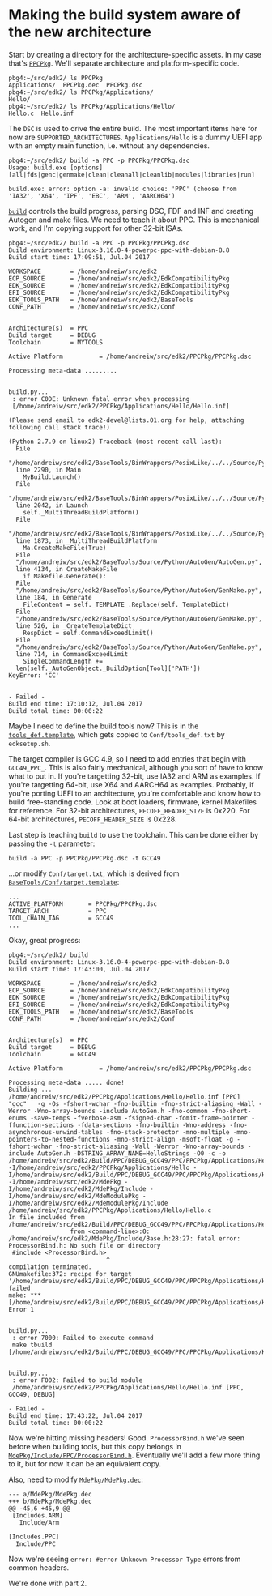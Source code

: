 # Making the build system aware of the new architecture

Start by creating a directory for the architecture-specific assets. In
my case that's [`PPCPkg`](PPCPkg). We'll separate architecture and
platform-specific code.
```
pbg4:~/src/edk2/ ls PPCPkg
Applications/  PPCPkg.dec  PPCPkg.dsc
pbg4:~/src/edk2/ ls PPCPkg/Applications/
Hello/
pbg4:~/src/edk2/ ls PPCPkg/Applications/Hello/
Hello.c  Hello.inf
```

The `DSC` is used to drive the entire build. The most important items here for now are `SUPPORTED_ARCHITECTURES`.
`Applications/Hello` is a dummy UEFI app with an empty main function, i.e. without any dependencies.
```
pbg4:~/src/edk2/ build -a PPC -p PPCPkg/PPCPkg.dsc
Usage: build.exe [options] [all|fds|genc|genmake|clean|cleanall|cleanlib|modules|libraries|run]

build.exe: error: option -a: invalid choice: 'PPC' (choose from 'IA32', 'X64', 'IPF', 'EBC', 'ARM', 'AARCH64')
```

[`build`](BaseTools/Source/Python/build/build.py) controls the build
progress, parsing DSC, FDF and INF and creating Autogen and make
files. We need to teach it about PPC. This is mechanical work, and I'm
copying support for other 32-bit ISAs.
```
pbg4:~/src/edk2/ build -a PPC -p PPCPkg/PPCPkg.dsc 
Build environment: Linux-3.16.0-4-powerpc-ppc-with-debian-8.8
Build start time: 17:09:51, Jul.04 2017

WORKSPACE        = /home/andreiw/src/edk2
ECP_SOURCE       = /home/andreiw/src/edk2/EdkCompatibilityPkg
EDK_SOURCE       = /home/andreiw/src/edk2/EdkCompatibilityPkg
EFI_SOURCE       = /home/andreiw/src/edk2/EdkCompatibilityPkg
EDK_TOOLS_PATH   = /home/andreiw/src/edk2/BaseTools
CONF_PATH        = /home/andreiw/src/edk2/Conf


Architecture(s)  = PPC
Build target     = DEBUG
Toolchain        = MYTOOLS

Active Platform          = /home/andreiw/src/edk2/PPCPkg/PPCPkg.dsc

Processing meta-data ......... 


build.py...
 : error C0DE: Unknown fatal error when processing
 [/home/andreiw/src/edk2/PPCPkg/Applications/Hello/Hello.inf]
 
(Please send email to edk2-devel@lists.01.org for help, attaching
following call stack trace!)

(Python 2.7.9 on linux2) Traceback (most recent call last):
  File
  "/home/andreiw/src/edk2/BaseTools/BinWrappers/PosixLike/../../Source/Python/build/build.py",
  line 2290, in Main
    MyBuild.Launch()
  File
  "/home/andreiw/src/edk2/BaseTools/BinWrappers/PosixLike/../../Source/Python/build/build.py",
  line 2042, in Launch
    self._MultiThreadBuildPlatform()
  File
  "/home/andreiw/src/edk2/BaseTools/BinWrappers/PosixLike/../../Source/Python/build/build.py",
  line 1873, in _MultiThreadBuildPlatform
    Ma.CreateMakeFile(True)
  File
  "/home/andreiw/src/edk2/BaseTools/Source/Python/AutoGen/AutoGen.py",
  line 4134, in CreateMakeFile
    if Makefile.Generate():
  File
  "/home/andreiw/src/edk2/BaseTools/Source/Python/AutoGen/GenMake.py",
  line 184, in Generate
    FileContent = self._TEMPLATE_.Replace(self._TemplateDict)
  File
  "/home/andreiw/src/edk2/BaseTools/Source/Python/AutoGen/GenMake.py",
  line 526, in _CreateTemplateDict
    RespDict = self.CommandExceedLimit()
  File
  "/home/andreiw/src/edk2/BaseTools/Source/Python/AutoGen/GenMake.py",
  line 714, in CommandExceedLimit
    SingleCommandLength +=
  len(self._AutoGenObject._BuildOption[Tool]['PATH'])
KeyError: 'CC'


- Failed -
Build end time: 17:10:12, Jul.04 2017
Build total time: 00:00:22
```

Maybe I need to define the build tools now? This is in the
[`tools_def.template`](BaseTools/Conf/tools_def.template), which gets
copied to `Conf/tools_def.txt` by `edksetup.sh`.

The target compiler is GCC 4.9, so I need to add entries that begin with `GCC49_PPC_`. This
is also fairly mechanical, although you sort of have to know what to
put in. If you're targetting 32-bit, use IA32 and ARM as examples. If
you're targetting 64-bit, use X64 and AARCH64 as examples. Probably,
if you're porting UEFI to an architecture, you're comfortable and know
how to build free-standing code. Look at boot loaders, firmware,
kernel Makefiles for reference. For 32-bit architectures,
`PECOFF_HEADER_SIZE` is 0x220. For 64-bit architectures,
`PECOFF_HEADER_SIZE` is 0x228.

Last step is teaching `build` to use the toolchain. This can be done
either by passing the `-t` parameter:
```
build -a PPC -p PPCPkg/PPCPkg.dsc -t GCC49
```

...or modify `Conf/target.txt`, which is derived from [`BaseTools/Conf/target.template`](BaseTools/Conf/target.template):
```
...
ACTIVE_PLATFORM       = PPCPkg/PPCPkg.dsc
TARGET_ARCH           = PPC
TOOL_CHAIN_TAG        = GCC49
...
```

Okay, great progress:
```
pbg4:~/src/edk2/ build
Build environment: Linux-3.16.0-4-powerpc-ppc-with-debian-8.8
Build start time: 17:43:00, Jul.04 2017

WORKSPACE        = /home/andreiw/src/edk2
ECP_SOURCE       = /home/andreiw/src/edk2/EdkCompatibilityPkg
EDK_SOURCE       = /home/andreiw/src/edk2/EdkCompatibilityPkg
EFI_SOURCE       = /home/andreiw/src/edk2/EdkCompatibilityPkg
EDK_TOOLS_PATH   = /home/andreiw/src/edk2/BaseTools
CONF_PATH        = /home/andreiw/src/edk2/Conf


Architecture(s)  = PPC
Build target     = DEBUG
Toolchain        = GCC49

Active Platform          = /home/andreiw/src/edk2/PPCPkg/PPCPkg.dsc

Processing meta-data ..... done!
Building ... /home/andreiw/src/edk2/PPCPkg/Applications/Hello/Hello.inf [PPC]
"gcc"   -g -Os -fshort-wchar -fno-builtin -fno-strict-aliasing -Wall -Werror -Wno-array-bounds -include AutoGen.h -fno-common -fno-short-enums -save-temps -fverbose-asm -fsigned-char -fomit-frame-pointer -ffunction-sections -fdata-sections -fno-builtin -Wno-address -fno-asynchronous-unwind-tables -fno-stack-protector -mno-multiple -mno-pointers-to-nested-functions -mno-strict-align -msoft-float -g -fshort-wchar -fno-strict-aliasing -Wall -Werror -Wno-array-bounds -include AutoGen.h -DSTRING_ARRAY_NAME=HelloStrings -O0 -c -o /home/andreiw/src/edk2/Build/PPC/DEBUG_GCC49/PPC/PPCPkg/Applications/Hello/Hello/OUTPUT/./Hello.obj -I/home/andreiw/src/edk2/PPCPkg/Applications/Hello -I/home/andreiw/src/edk2/Build/PPC/DEBUG_GCC49/PPC/PPCPkg/Applications/Hello/Hello/DEBUG -I/home/andreiw/src/edk2/MdePkg -I/home/andreiw/src/edk2/MdePkg/Include -I/home/andreiw/src/edk2/MdeModulePkg -I/home/andreiw/src/edk2/MdeModulePkg/Include /home/andreiw/src/edk2/PPCPkg/Applications/Hello/Hello.c
In file included from /home/andreiw/src/edk2/Build/PPC/DEBUG_GCC49/PPC/PPCPkg/Applications/Hello/Hello/DEBUG/AutoGen.h:16:0,
                 from <command-line>:0:
/home/andreiw/src/edk2/MdePkg/Include/Base.h:28:27: fatal error: ProcessorBind.h: No such file or directory
 #include <ProcessorBind.h>
                           ^
compilation terminated.
GNUmakefile:372: recipe for target '/home/andreiw/src/edk2/Build/PPC/DEBUG_GCC49/PPC/PPCPkg/Applications/Hello/Hello/OUTPUT/Hello.obj' failed
make: *** [/home/andreiw/src/edk2/Build/PPC/DEBUG_GCC49/PPC/PPCPkg/Applications/Hello/Hello/OUTPUT/Hello.obj] Error 1


build.py...
 : error 7000: Failed to execute command
 make tbuild [/home/andreiw/src/edk2/Build/PPC/DEBUG_GCC49/PPC/PPCPkg/Applications/Hello/Hello]


build.py...
 : error F002: Failed to build module
 /home/andreiw/src/edk2/PPCPkg/Applications/Hello/Hello.inf [PPC, GCC49, DEBUG]

- Failed -
Build end time: 17:43:22, Jul.04 2017
Build total time: 00:00:22
```

Now we're hitting missing headers! Good. `ProcessorBind.h` we've seen
before when building tools, but this copy belongs in
[`MdePkg/Include/PPC/ProcessorBind.h`](MdePkg/Include/PPC/ProcessorBind.h). Eventually
we'll add a few more thing to it, but for now it can be an equivalent
copy.

Also, need to modify [`MdePkg/MdePkg.dec`](MdePkg/MdePkg.dec):
```
--- a/MdePkg/MdePkg.dec
+++ b/MdePkg/MdePkg.dec
@@ -45,6 +45,9 @@
 [Includes.ARM]
   Include/Arm
 
[Includes.PPC]
  Include/PPC
```

Now we're seeing `error: #error Unknown Processor Type` errors from
common headers.

We're done with part 2.
